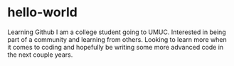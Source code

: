 # hello-world
Learning Github
I am a college student going to UMUC. Interested in being part of a community and learning from others. Looking to learn more when it comes to coding and hopefully be writing some more advanced code in the next couple years.

